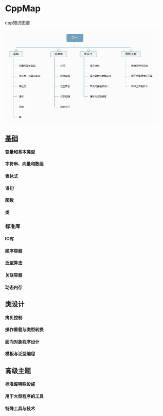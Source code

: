 # CppMap
cpp知识图谱

![C++](https://raw.githubusercontent.com/itisyang/CppMap/master/C%2B%2B.png)


## [基础](https://github.com/itisyang/CppMap/blob/master/Basics.md)  
#### 变量和基本类型

#### 字符串、向量和数组

#### 表达式

#### 语句

#### 函数

#### 类

### 标准库

#### IO库

#### 顺序容器

#### 泛型算法

#### 关联容器

#### 动态内存

## 类设计 

#### 拷贝控制

#### 操作重载与类型转换

#### 面向对象程序设计

#### 模板与泛型编程

## 高级主题

#### 标准库特殊设施

#### 用于大型程序的工具

#### 特殊工具与技术
